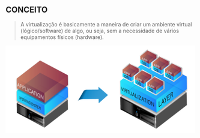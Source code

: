 ## CONCEITO

> A virtualização é basicamente a maneira de criar um ambiente virtual (lógico/software) de algo, ou seja, sem a necessidade de vários equipamentos físicos (hardware).



![virtualization](./images/virtualization.png)
